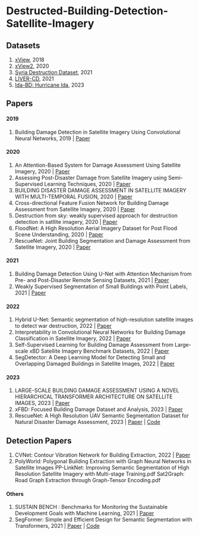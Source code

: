 # Destructed-Building-Detection-Satellite-Imagery
## Datasets
1. [xView](http://xviewdataset.org/), 2018
2. [xView2](https://xview2.org/), 2020
3. [Syria Destruction Dataset](https://github.com/ShimaN19/Hybrid-U-Net/tree/main), 2021
4. [LIVER-CD](https://chenhao.in/LEVIR/), 2021
5. [Ida-BD: Hurricane Ida](https://www.designsafe-ci.org/data/browser/public/designsafe.storage.published//PRJ-3563/images), 2023
## Papers
#### 2019
1. Building Damage Detection in Satellite Imagery Using Convolutional Neural Networks, 2019 | [Paper](https://arxiv.org/abs/1910.06444)
#### 2020
1. An Attention-Based System for Damage Assessment Using Satellite Imagery, 2020 | [Paper](https://arxiv.org/abs/2004.06643)
2. Assessing Post-Disaster Damage from Satellite Imagery using Semi-Supervised Learning Techniques, 2020 | [Paper](https://arxiv.org/abs/2011.14004)
3. BUILDING DISASTER DAMAGE ASSESSMENT IN SATELLITE IMAGERY WITH MULTI-TEMPORAL FUSION, 2020 | [Paper](https://arxiv.org/abs/2004.05525)
4. Cross-directional Feature Fusion Network for Building Damage Assessment from Satellite Imagery, 2020 | [Paper](https://arxiv.org/abs/2010.14014)
5. Destruction from sky: weakly supervised approach for destruction detection in satllite imagery, 2020 | [Paper](https://im.itu.edu.pk/destruction-detection/)
6. FloodNet: A High Resolution Aerial Imagery Dataset for Post Flood Scene Understanding, 2020 | [Paper](https://arxiv.org/abs/2012.02951)
7. RescueNet: Joint Building Segmentation and Damage Assessment from Satellite Imagery, 2020 | [Paper](https://arxiv.org/abs/2004.07312)
#### 2021
1. Building Damage Detection Using U-Net with Attention Mechanism from Pre- and Post-Disaster Remote Sensing Datasets, 2021 | [Paper](https://www.mdpi.com/2072-4292/13/5/905)
2. Weakly Supervised Segmentation of Small Buildings with Point Labels, 2021 | [Paper](https://openaccess.thecvf.com/content/ICCV2021/papers/Lee_Weakly_Supervised_Segmentation_of_Small_Buildings_With_Point_Labels_ICCV_2021_paper.pdf)
#### 2022
1. Hybrid U-Net: Semantic segmentation of high-resolution satellite images to detect war destruction, 2022 | [Paper](https://www.sciencedirect.com/science/article/pii/S2666827022000688)
2. Interpretability in Convolutional Neural Networks for Building Damage Classification in Satellite Imagery, 2022 | [Paper](https://arxiv.org/abs/2201.10523)
3. Self-Supervised Learning for Building Damage Assessment from Large-scale xBD Satellite Imagery Benchmark Datasets, 2022 | [Paper](https://arxiv.org/abs/2205.15688)
4. SegDetector: A Deep Learning Model for Detecting Small and Overlapping Damaged Buildings in Satellite Images, 2022 | [Paper](https://www.google.com/url?sa=t&rct=j&q=&esrc=s&source=web&cd=&cad=rja&uact=8&ved=2ahUKEwi944nV4rP_AhW4QvEDHZqIASEQFnoECCAQAQ&url=https%3A%2F%2Fwww.mdpi.com%2F2072-4292%2F14%2F23%2F6136%2Fpdf&usg=AOvVaw3a4D8Kf08nBCgeg7G8jwHx)
#### 2023
1. LARGE-SCALE BUILDING DAMAGE ASSESSMENT USING A NOVEL HIERARCHICAL TRANSFORMER ARCHITECTURE ON SATELLITE IMAGES, 2023 | [Paper](https://arxiv.org/pdf/2208.02205.pdf)
2. xFBD: Focused Building Damage Dataset and Analysis, 2023 | [Paper](https://arxiv.org/pdf/2212.13876.pdf)
3. RescueNet: A High Resolution UAV Semantic Segmentation Dataset for Natural Disaster Damage Assessment, 2023 | [Paper](https://arxiv.org/pdf/2202.12361.pdf) | [Code](https://github.com/BinaLab/RescueNet-A-High-Resolution-Post-Disaster-UAV-Dataset-for-Semantic-Segmentation)
## Detection Papers
1. CVNet: Contour Vibration Network for Building Extraction, 2022 | [Paper](https://openaccess.thecvf.com/content/CVPR2022/papers/Xu_CVNet_Contour_Vibration_Network_for_Building_Extraction_CVPR_2022_paper.pdf)
2. PolyWorld: Polygonal Building Extraction with Graph Neural Networks in Satellite Images
PP-LinkNet: Improving Semantic Segmentation of High Resolution Satellite Imagery with Multi-stage Training.pdf
Sat2Graph: Road Graph Extraction through Graph-Tensor Encoding.pdf
#### Others
1. SUSTAIN BENCH : Benchmarks for Monitoring the Sustainable Development Goals with Machine Learning, 2021 | [Paper](https://arxiv.org/abs/2111.04724)
2. SegFormer: Simple and Efficient Design for Semantic Segmentation with Transformers, 2021 | [Paper](https://arxiv.org/pdf/2105.15203.pdf) | [Code](https://github.com/nka77/dahitra)
